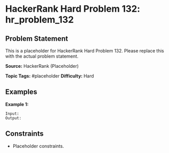 # HackerRank Hard Problem 132: hr_problem_132

## Problem Statement

This is a placeholder for HackerRank Hard Problem 132.
Please replace this with the actual problem statement.

**Source:** HackerRank (Placeholder)

**Topic Tags:** #placeholder
**Difficulty:** Hard

## Examples

**Example 1:**

```
Input:
Output:
```

## Constraints

- Placeholder constraints.

